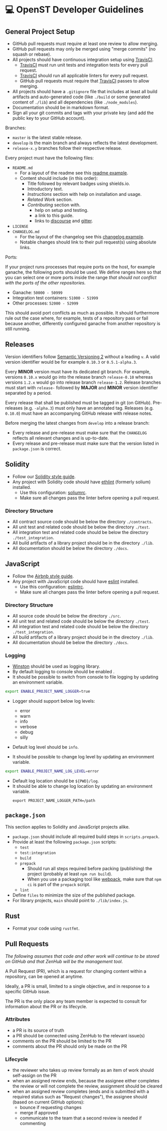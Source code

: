 # 💻 OpenST Developer Guidelines

## General Project Setup

* GitHub pull requests must require at least one review to allow merging.
* GitHub pull requests may only be merged using "merge commits" (no squash or rebase).
* All projects should have continuous integration setup using [TravisCI].
  * [TravisCI] must run unit tests and integration tests for every pull request.
  * [TravisCI] should run all applicable linters for every pull request.
  * GitHub pull requests must require that [TravisCI] passes to allow merging.
* All projects should have a `.gitignore` file that includes at least all build artifacts and auto-generated code (like `./build` or some generated content of `./lib`) and all dependencies (like `./node_modules`).
* Documentation should be in markdown format.
* Sign all your git commits and tags with your private key (and add the public key to your GitHub account).

Branches:

* `master` is the latest stable release.
* `develop` is the main branch and always reflects the latest development.
* `release-x.y` branches follow their respective release.

Every project must have the following files:

* `README.md`
  * For a layout of the readme see this [readme example].
  * Content should include (in this order):
    * Title followed by relevant badges using shields.io.
    * Introductory text.
    * *Instructions* section with help on installation and usage.
    * *Related Work* section.
    * *Contributing* section with.
      * help on setup and testing.
      * a link to this guide.
      * links to [discourse] and [gitter].
* `LICENSE`
* `CHANGELOG.md`
  * For the layout of the changelog see this [changelog example].
  * Notable changes should link to their pull request(s) using absolute links.

Ports:

If your project runs processes that require ports on the host, for example ganache, the following ports should be used.
We define ranges here so that you can select one or more ports inside the range *that should not conflict with the ports of the other repositories.*

* Ganache: `50000 - 50999`
* Integration test containers: `51000 - 51999`
* Other processes: `52000 - 52999`

This should avoid port conflicts as much as possible.
It should furthermore rule out the case where, for example, tests of a repository pass or fail because another, differently configured ganache from another repository is still running.

## Releases

Version identifiers follow [Semantic Versioning 2] without a leading `v`.
A valid version identifier would be for example `0.10.3` or `0.5.1-alpha.3`.

Every **MINOR** version must have its dedicated git branch.
For example, versions `0.10.x` would go into the release branch `release-0.10` whereas versions `1.2.x` would go into release branch `release-1.2`.
Release branches must start with `release-` followed by **MAJOR** and **MINOR** version identifier separated by a period.

Every release that shall be published must be tagged in git (on GitHub).
Pre-releases (e.g. `-alpha.3`) must only have an annotated tag.
Releases (e.g. `0.10.0`) must have an accompanying GitHub release with release notes.

Before merging the latest changes from `develop` into a release branch:

* Every release and pre-release must make sure that the `CHANGELOG` reflects all relevant changes and is up-to-date.
* Every release and pre-release must make sure that the version listed in `package.json` is correct.

## Solidity

* Follow our [Solidity style guide].
* Any project with Solidity code should have [ethlint] (formerly solium) installed.
  * Use this configuration: [soliumrc].
  * Make sure all changes pass the linter before opening a pull request.

### Directory Structure

* All contract source code should be below the directory `./contracts`.
* All unit test and related code should be below the directory `./test`.
* All integration test and related code should be below the directory `./test_integration`.
* All build artifacts of a library project should be in the directory `./lib`.
* All documentation should be below the directory `./docs`.

## JavaScript

* Follow the [Airbnb style guide].
* Any project with JavaScript code should have [eslint] installed.
  * Use this configuration: [eslintrc].
  * Make sure all changes pass the linter before opening a pull request.

### Directory Structure

* All source code should be below the directory `./src`.
* All unit test and related code should be below the directory `./test`.
* All integration test and related code should be below the directory `./test_integration`.
* All build artifacts of a library project should be in the directory `./lib`.
* All documentation should be below the directory `./docs`.

### Logging 

* [Winston](https://github.com/winstonjs/winston) should be used as logging library.
* By default logging to console should be enabled .
* It should be possible to switch from console to file logging by updating an environment variable. 
```bash
export ENABLE_PROJECT_NAME_LOGGER=true

```
* Logger should support below log levels:
    * error
    * warn
    * info
    * verbose
    * debug
    * silly

* Default log level should be `info`.  
* It should be possible to change log level by updating an environment variable.   
```bash
export ENABLE_PROJECT_NAME_LOG_LEVEL=error

```
* Default log location should be `${PWD}/log`.
* It should be able to change log location by updating an environment variable.  
  ```
  export PROJECT_NAME_LOGGER_PATH=/path
  ```
## `package.json`

This section applies to Solidity and JavaScript projects alike.

* `package.json` should include all required build steps in `scripts.prepack`.
* Provide at least the following `package.json` scripts:
  * `test`
  * `test:integration`
  * `build`
  * `prepack`
    * Should run all steps required before packing (publishing) the project (probably at least `npm run build`).
    * When you use a packaging tool like [webpack], make sure that `npm ci` is part of the `prepack` script.
  * `lint`
* Define `files` to minimize the size of the published package.
* For library projects, `main` should point to `./lib/index.js`.

## Rust

* Format your code using `rustfmt`.

## Pull Requests

_The following assumes that code and other work will continue to be stored on GitHub and that ZenHub will be the management tool_.

A Pull Request (PR), which is a request for changing content within a repository, can be opened at anytime.

Ideally, a PR is small, limited to a single objective, and in response to a specific GitHub issue.

The PR is the only place any team member is expected to consult for information about the PR or its lifecycle.

### Attributes

* a PR is its source of truth
* a PR should be connected using ZenHub to the relevant issue(s)
* comments on the PR should be limited to the PR
* comments about the PR should only be made on the PR

### Lifecycle

* the reviewer who takes up review formally as an item of work should self-assign on the PR
* when an assigned review ends, because the assignee either completes the review or will not complete the review, assignment should be cleared
* when an assigned review completes (ends and is submitted with a required status such as "Request changes"), the assignee should (based on current GitHub options):
  * bounce if requesting changes
  * merge if approved
  * communicate to the team that a second review is needed if commenting

[airbnb style guide]: https://github.com/airbnb/javascript
[changelog example]: https://github.com/OpenSTFoundation/mosaic-contracts/blob/develop/CHANGELOG.md
[discourse]: https://discuss.openst.org/
[eslint]: https://eslint.org/
[eslintrc]: ./.eslintrc.json
[ethlint]: https://github.com/duaraghav8/Ethlint
[gitter]: https://gitter.im/OpenSTFoundation/SimpleToken
[readme example]: https://github.com/OpenSTFoundation/mosaic.js/blob/develop/README.MD
[semantic versioning 2]: https://semver.org/
[solidity style guide]: ./SOLIDITY_STYLE_GUIDE.md
[soliumrc]: ./.soliumrc.json
[travisci]: https://travis-ci.org/
[webpack]: https://webpack.js.org/
